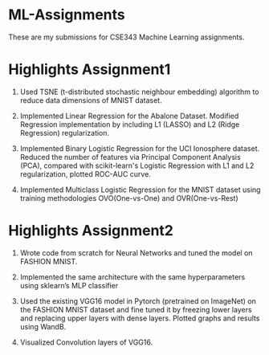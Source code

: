 # ML-Assignments
These are my submissions for CSE343 Machine Learning assignments. 

# Highlights Assignment1
1. Used TSNE (t-distributed stochastic neighbour embedding) algorithm to reduce
data dimensions of MNIST dataset.

2. Implemented Linear Regression for the Abalone Dataset. Modified Regression implementation by including L1 (LASSO)
and L2 (Ridge Regression) regularization.

3. Implemented Binary Logistic Regression for the UCI Ionosphere dataset. Reduced the number of features via Principal Component
Analysis (PCA), compared with scikit-learn's Logistic Regression with L1 and L2 regularization, plotted ROC-AUC curve.

4. Implemented Multiclass Logistic Regression for the MNIST dataset using training methodologies OVO(One-vs-One) and OVR(One-vs-Rest)

# Highlights Assignment2
1. Wrote code from scratch for Neural Networks and tuned the model on FASHION MNIST.

2. Implemented the same architecture with the same hyperparameters using sklearn’s
MLP classifier 

3. Used the existing VGG16 model in Pytorch (pretrained on ImageNet) on the FASHION MNIST dataset and fine tuned it by freezing lower layers
and replacing upper layers with dense layers. Plotted graphs and results using WandB.

4. Visualized Convolution layers of VGG16.

